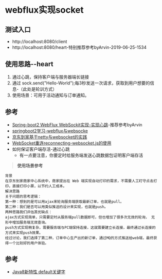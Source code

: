 # webflux实现socket
## 测试入口
- http://localhost:8080/client
- http://localhost:8080/heart-特别推荐参考byArvin-2019-06-25-1534

## 使用思路--heart
1. 通过心跳，保持客户端与服务器端长链接
2. 通过 sock.send("Hello-World");每3秒发送一次请求，获取到用户想要的信息-（此处是轮训方式）
3. 使用场景：可用于活动通知与订单通知。

## 参考
- [Spring-boot2 WebFlux WebSockit实现-实现心跳](https://blog.csdn.net/daisy_xiu/article/details/80708620)-推荐参考byArvin
- [springboot2学习-webflux与websocke](https://blog.csdn.net/j903829182/article/details/80545876)
- [京东到家基于netty与websocket的实践](https://blog.csdn.net/zl1zl2zl3/article/details/84660271)
- [WebSocket重连reconnecting-websocket.js的使用](https://www.cnblogs.com/kennyliu/p/6477746.html)
- 如何保证客户端存活-通过心跳
    - 有一点要注意，你要定时给服务端发送心跳数据包证明客户端存活

> **使用场景参考**

```
背景
在京东到家商家中心系统中，商家提出在 Web 端实现自动打印的需求，不需要人工盯守点击打印，直接打印小票，以节约人工成本。
解决思路
关于问题的思考逻辑：
第一种：想到的是可以用ajax来轮询服务端获取最新订单，也就是pull。
第二种：我们是否可以用类似推送的设计来实现，也就是push。
两种思路我们评估其优缺点：
ajax方式实现简单，只需要定时从服务端pull数据即可，但也增加了很多次无效的轮询， 无形中增加服务端无效查询。
push方式实现稍复杂，需要服务端与PC端保持连接，这就需要建立长连接，最终通过长连接的方式来实现push效果。
经过讨论，我们选择了第二种，订单中心生产出的新订单，通过MQ的方式推送给web端，最终获得一个比较好的用户体验。
```

## 参考
- [Java8新特性 default关键字](https://blog.csdn.net/xcy1193068639/article/details/80249380)
